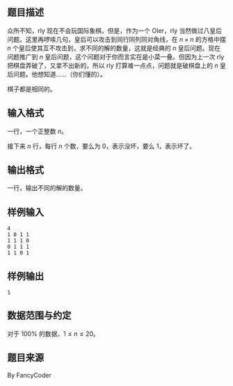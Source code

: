 ## 题目描述

众所不知，rly 现在不会玩国际象棋。但是，作为一个 OIer，rly 当然做过八皇后问题。这里再啰嗦几句，皇后可以攻击到同行同列同对角线，在 $n\times n$ 的方格中摆 $n$ 个皇后使其互不攻击到，求不同的解的数量，这就是经典的 $n$ 皇后问题。现在问题推广到 $n$ 皇后问题，这个问题对于你而言实在是小菜一叠。但因为上一次 rly 把棋盘弄破了，又拿不出新的，所以 rly 打算难一点点，问题就是破棋盘上的 $n$ 皇后问题。他想知道……（你们懂的）。

棋子都是相同的。

## 输入格式

一行，一个正整数 $n$。

接下来 $n$ 行，每行 $n$ 个数，要么为 $0$，表示没坏，要么 $1$，表示坏了。

## 输出格式

一行，输出不同的解的数量。

## 样例输入

```plain
4
1 0 1 1
1 1 1 0
0 1 1 1
1 1 0 1
```

## 样例输出

```plain
1
```

## 数据范围与约定

对于 $100\%$ 的数据，$1\le n\le 20$。

## 题目来源

By FancyCoder

